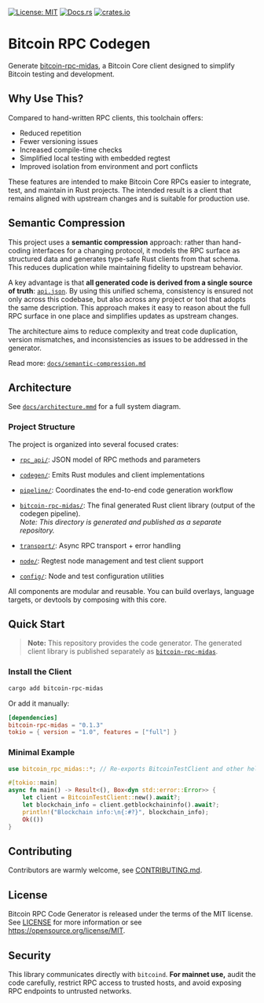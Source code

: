 [![License: MIT](https://img.shields.io/badge/license-MIT-blue)](LICENSE)
[![Docs.rs](https://img.shields.io/docsrs/bitcoin-rpc-midas)](https://docs.rs/bitcoin-rpc-midas)
[![crates.io](https://img.shields.io/crates/v/bitcoin-rpc-midas)](https://crates.io/crates/bitcoin-rpc-midas)

# Bitcoin RPC Codegen

Generate [bitcoin-rpc-midas](https://github.com/nervana21/bitcoin-rpc-midas), a Bitcoin Core client designed to simplify Bitcoin testing and development.

## Why Use This?

Compared to hand-written RPC clients, this toolchain offers:

- Reduced repetition
- Fewer versioning issues
- Increased compile-time checks
- Simplified local testing with embedded regtest
- Improved isolation from environment and port conflicts

These features are intended to make Bitcoin Core RPCs easier to integrate, test, and maintain in Rust projects. The intended result is a client that remains aligned with upstream changes and is suitable for production use.

## Semantic Compression

This project uses a **semantic compression** approach: rather than hand-coding interfaces for a changing protocol, it models the RPC surface as structured data and generates type-safe Rust clients from that schema. This reduces duplication while maintaining fidelity to upstream behavior.

A key advantage is that **all generated code is derived from a single source of truth**: [`api.json`](api.json). By using this unified schema, consistency is ensured not only across this codebase, but also across any project or tool that adopts the same description. This approach makes it easy to reason about the full RPC surface in one place and simplifies updates as upstream changes.

The architecture aims to reduce complexity and treat code duplication, version mismatches, and inconsistencies as issues to be addressed in the generator.

Read more: [`docs/semantic-compression.md`](docs/semantic-compression.md)

## Architecture

See [`docs/architecture.mmd`](docs/architecture.mmd) for a full system diagram.

### Project Structure

The project is organized into several focused crates:

- [`rpc_api/`](./rpc-api/): JSON model of RPC methods and parameters
- [`codegen/`](./codegen/): Emits Rust modules and client implementations
- [`pipeline/`](./pipeline/): Coordinates the end-to-end code generation workflow
- [`bitcoin-rpc-midas/`](https://github.com/nervana21/bitcoin-rpc-midas): The final generated Rust client library (output of the codegen pipeline).  
  _Note: This directory is generated and published as a separate repository._

- [`transport/`](./transport/): Async RPC transport + error handling
- [`node/`](./node/): Regtest node management and test client support
- [`config/`](./config/): Node and test configuration utilities

All components are modular and reusable. You can build overlays, language targets, or devtools by composing with this core.

## Quick Start

> **Note:** This repository provides the code generator. The generated client library is published separately as [`bitcoin-rpc-midas`](https://crates.io/crates/bitcoin-rpc-midas).

### Install the Client

```bash
cargo add bitcoin-rpc-midas
```

Or add it manually:

```toml
[dependencies]
bitcoin-rpc-midas = "0.1.3"
tokio = { version = "1.0", features = ["full"] }
```

### Minimal Example

```rust
use bitcoin_rpc_midas::*; // Re-exports BitcoinTestClient and other helpers

#[tokio::main]
async fn main() -> Result<(), Box<dyn std::error::Error>> {
    let client = BitcoinTestClient::new().await?;
    let blockchain_info = client.getblockchaininfo().await?;
    println!("Blockchain info:\n{:#?}", blockchain_info);
    Ok(())
}
```

## Contributing

Contributors are warmly welcome, see [CONTRIBUTING.md](CONTRIBUTING.md).

## License

Bitcoin RPC Code Generator is released under the terms of the MIT license. See [LICENSE](LICENSE) for more information or see https://opensource.org/license/MIT.

## Security

This library communicates directly with `bitcoind`.
**For mainnet use,** audit the code carefully, restrict RPC access to trusted hosts, and avoid exposing RPC endpoints to untrusted networks.
